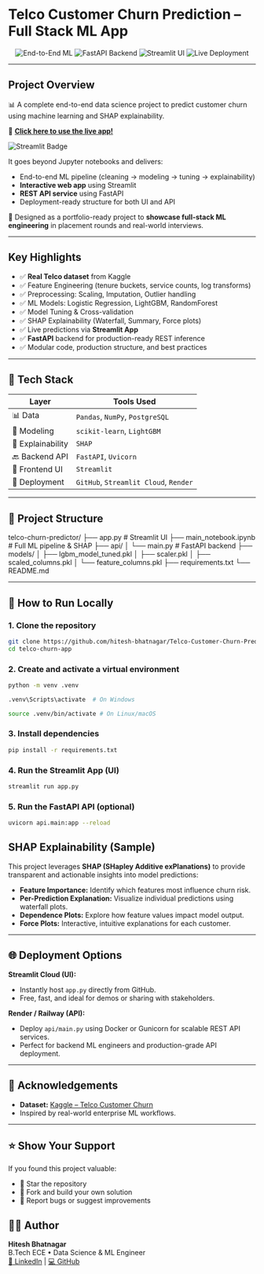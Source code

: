 # Telco Customer Churn Prediction – Full Stack ML App

<p align="center">
  <img src="https://img.shields.io/badge/ML--End2End-green?style=for-the-badge" alt="End-to-End ML" />
  <img src="https://img.shields.io/badge/FastAPI--Backend-blue?style=for-the-badge" alt="FastAPI Backend" />
  <img src="https://img.shields.io/badge/Streamlit--UI-red?style=for-the-badge" alt="Streamlit UI" />
  <img src="https://img.shields.io/badge/Deployment--Live-success?style=for-the-badge" alt="Live Deployment" />
</p>

---

## Project Overview

📊 A complete end-to-end data science project to predict customer churn using machine learning and SHAP explainability.

🚀 **[Click here to use the live app!](https://telco-churn-predictor-tool.streamlit.app/)**

![Streamlit Badge](https://img.shields.io/badge/Deployed-Streamlit-blue?logo=streamlit&logoColor=white)


It goes beyond Jupyter notebooks and delivers:

- End-to-end ML pipeline (cleaning → modeling → tuning → explainability)
- **Interactive web app** using Streamlit
- **REST API service** using FastAPI
- Deployment-ready structure for both UI and API

🔧 Designed as a portfolio-ready project to **showcase full-stack ML engineering** in placement rounds and real-world interviews.

---

## Key Highlights

- ✅ **Real Telco dataset** from Kaggle
- ✅ Feature Engineering (tenure buckets, service counts, log transforms)
- ✅ Preprocessing: Scaling, Imputation, Outlier handling
- ✅ ML Models: Logistic Regression, LightGBM, RandomForest
- ✅ Model Tuning & Cross-validation
- ✅ SHAP Explainability (Waterfall, Summary, Force plots)
- ✅ Live predictions via **Streamlit App**
- ✅ **FastAPI** backend for production-ready REST inference
- ✅ Modular code, production structure, and best practices

---

## 🔧 Tech Stack

| Layer            | Tools Used                            |
|------------------|----------------------------------------|
| 📊 Data          | `Pandas`, `NumPy`, `PostgreSQL`        |
| 🤖 Modeling      | `scikit-learn`, `LightGBM`             |
| 🧠 Explainability| `SHAP`                                 |
| 🔙 Backend API   | `FastAPI`, `Uvicorn`                   |
| 🎨 Frontend UI   | `Streamlit`                            |
| 🚀 Deployment    | `GitHub`, `Streamlit Cloud`, `Render`  |

---

## 📂 Project Structure
telco-churn-predictor/
├── app.py # Streamlit UI
├── main_notebook.ipynb # Full ML pipeline & SHAP
├── api/
│ └── main.py # FastAPI backend
├── models/
│ ├── lgbm_model_tuned.pkl
│ ├── scaler.pkl
│ ├── scaled_columns.pkl
│ └── feature_columns.pkl
├── requirements.txt
└── README.md

---

## 🚀 How to Run Locally

### 1. Clone the repository

```bash
git clone https://github.com/hitesh-bhatnagar/Telco-Customer-Churn-Predictor-Full-Stack-ML-App-.git
cd telco-churn-app
```

### 2. Create and activate a virtual environment

``` bash
python -m venv .venv

.venv\Scripts\activate  # On Windows

source .venv/bin/activate # On Linux/macOS

```

### 3. Install dependencies

```bash
pip install -r requirements.txt
```

### 4. Run the Streamlit App (UI)

```bash
streamlit run app.py
```

### 5. Run the FastAPI API (optional)

```bash
uvicorn api.main:app --reload
```

## SHAP Explainability (Sample)

This project leverages **SHAP (SHapley Additive exPlanations)** to provide transparent and actionable insights into model predictions:

- **Feature Importance:** Identify which features most influence churn risk.
- **Per-Prediction Explanation:** Visualize individual predictions using waterfall plots.
- **Dependence Plots:** Explore how feature values impact model output.
- **Force Plots:** Interactive, intuitive explanations for each customer.

---

## 🌐 Deployment Options

**Streamlit Cloud (UI):**
- Instantly host `app.py` directly from GitHub.
- Free, fast, and ideal for demos or sharing with stakeholders.

**Render / Railway (API):**
- Deploy `api/main.py` using Docker or Gunicorn for scalable REST API services.
- Perfect for backend ML engineers and production-grade API deployment.

---

## 🙌 Acknowledgements

- **Dataset:** [Kaggle – Telco Customer Churn](https://www.kaggle.com/datasets/blastchar/telco-customer-churn)
- Inspired by real-world enterprise ML workflows.

---

## ⭐ Show Your Support

If you found this project valuable:

- 🌟 Star the repository
- 🍴 Fork and build your own solution
- 🐛 Report bugs or suggest improvements

## 👨‍💻 Author

**Hitesh Bhatnagar**  
B.Tech ECE • Data Science & ML Engineer  
[🔗 LinkedIn](https://www.linkedin.com/in/hitesh-bhatnagar-5a3b391ba) | [💻 GitHub](https://github.com/hitesh-bhatnagar)
